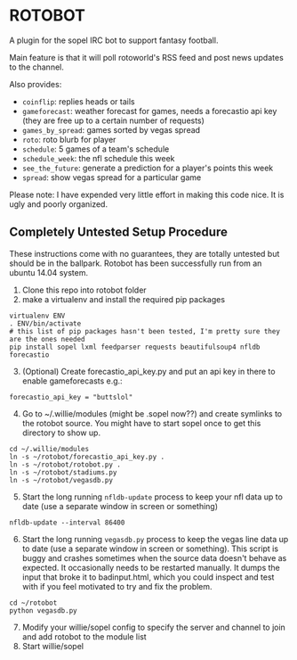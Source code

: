 # ROTOBOT

A plugin for the sopel IRC bot to support fantasy football.

Main feature is that it will poll rotoworld's RSS feed and post news updates to the channel.

Also provides:
* `coinflip`: replies heads or tails
* `gameforecast`: weather forecast for games, needs a forecastio api key (they are free up to a certain number of requests)
* `games_by_spread`: games sorted by vegas spread
* `roto`: roto blurb for player
* `schedule`: 5 games of a team's schedule
* `schedule_week`: the nfl schedule this week
* `see_the_future`: generate a prediction for a player's points this week
* `spread`: show vegas spread for a particular game

Please note: I have expended very little effort in making this code nice. It is ugly and poorly organized.

## Completely Untested Setup Procedure

These instructions come with no guarantees, they are totally untested but should be in the ballpark. Rotobot has been successfully run from an ubuntu 14.04 system.

1. Clone this repo into rotobot folder
2. make a virtualenv and install the required pip packages
```
virtualenv ENV
. ENV/bin/activate
# this list of pip packages hasn't been tested, I'm pretty sure they are the ones needed
pip install sopel lxml feedparser requests beautifulsoup4 nfldb forecastio
```
3. (Optional) Create forecastio_api_key.py and put an api key in there to enable gameforecasts e.g.:
```
forecastio_api_key = "buttslol"
```
4. Go to ~/.willie/modules (might be .sopel now??) and create symlinks to the rotobot source. You might have to start sopel once to get this directory to show up.
```
cd ~/.willie/modules
ln -s ~/rotobot/forecastio_api_key.py .
ln -s ~/rotobot/rotobot.py .
ln -s ~/rotobot/stadiums.py
ln -s ~/rotobot/vegasdb.py
```
5. Start the long running `nfldb-update` process to keep your nfl data up to date (use a separate window in screen or something)
```
nfldb-update --interval 86400
```
6. Start the long running `vegasdb.py` process to keep the vegas line data up to date (use a separate window in screen or something). This script is buggy and crashes sometimes when the source data doesn't behave as expected. It occasionally needs to be restarted manually. It dumps the input that broke it to badinput.html, which you could inspect and test with if you feel motivated to try and fix the problem.
```
cd ~/rotobot
python vegasdb.py
```
7. Modify your willie/sopel config to specify the server and channel to join and add rotobot to the module list
8. Start willie/sopel
